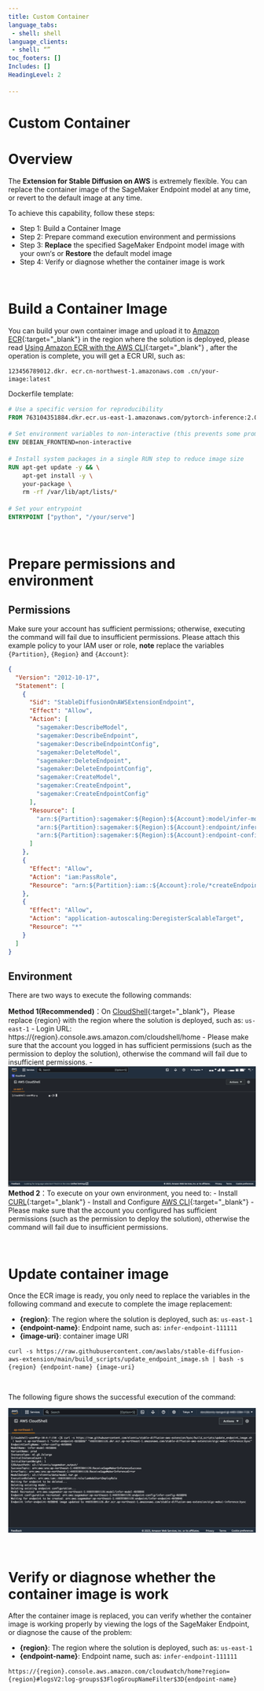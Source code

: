 ```yaml
---
title: Custom Container
language_tabs:
 - shell: shell
language_clients:
 - shell: “”
toc_footers: []
Includes: []
HeadingLevel: 2

---
```


<!-- Generator: Widdershins v4.0.1 -->

<h1 id="stable-diffusion-train-and-deploy-api">Custom Container</h1>

# Overview

The **Extension for Stable Diffusion on AWS** is extremely flexible. You can replace the container image of the SageMaker Endpoint model at any time, or revert to the default image at any time.

To achieve this capability, follow these steps:

- Step 1: Build a Container Image
- Step 2: Prepare command execution environment and permissions
- Step 3: **Replace** the specified SageMaker Endpoint model image with your own‘s or **Restore** the default model image
- Step 4: Verify or diagnose whether the container image is work

<br>

# Build a Container Image

You can build your own container image and upload it to [Amazon ECR](https://console.aws.amazon.com/ecr){:target="_blank"} in the region where the solution is deployed, please read [Using Amazon ECR with the AWS CLI](https://docs.aws.amazon.com/AmazonECR/latest/userguide/getting-started-cli.html){:target="_blank"}
, after the operation is complete, you will get a ECR URI, such as:

```shell
123456789012.dkr. ecr.cn-northwest-1.amazonaws.com .cn/your-image:latest
```

Dockerfile template:

```dockerfile
# Use a specific version for reproducibility
FROM 763104351884.dkr.ecr.us-east-1.amazonaws.com/pytorch-inference:2.0.1-gpu-py310-cu118-ubuntu20.04-sagemaker

# Set environment variables to non-interactive (this prevents some prompts)
ENV DEBIAN_FRONTEND=non-interactive

# Install system packages in a single RUN step to reduce image size
RUN apt-get update -y && \
    apt-get install -y \
    your-package \
    rm -rf /var/lib/apt/lists/*

# Set your entrypoint
ENTRYPOINT ["python", "/your/serve"]

```

<br>

# Prepare permissions and environment

## Permissions

Make sure your account has sufficient permissions; otherwise, executing the command will fail due to insufficient permissions. Please attach this example policy to your IAM user or role, **note** replace the variables `{Partition}`, `{Region}` and `{Account}`:

```json
{
  "Version": "2012-10-17",
  "Statement": [
    {
      "Sid": "StableDiffusionOnAWSExtensionEndpoint",
      "Effect": "Allow",
      "Action": [
        "sagemaker:DescribeModel",
        "sagemaker:DescribeEndpoint",
        "sagemaker:DescribeEndpointConfig",
        "sagemaker:DeleteModel",
        "sagemaker:DeleteEndpoint",
        "sagemaker:DeleteEndpointConfig",
        "sagemaker:CreateModel",
        "sagemaker:CreateEndpoint",
        "sagemaker:CreateEndpointConfig"
      ],
      "Resource": [
        "arn:${Partition}:sagemaker:${Region}:${Account}:model/infer-model-*",
        "arn:${Partition}:sagemaker:${Region}:${Account}:endpoint/infer-endpoint-*",
        "arn:${Partition}:sagemaker:${Region}:${Account}:endpoint-config/infer-config-*"
      ]
    },
    {
      "Effect": "Allow",
      "Action": "iam:PassRole",
      "Resource": "arn:${Partition}:iam::${Account}:role/*createEndpoint*"
    },
    {
      "Effect": "Allow",
      "Action": "application-autoscaling:DeregisterScalableTarget",
      "Resource": "*"
    }
  ]
}
```

## Environment

There are two ways to execute the following commands:

**Method 1(Recommended)**：On [CloudShell](https://docs.aws.amazon.com/cloudshell/latest/userguide/welcome.html){:target="_blank"}，Please replace {region} with the region where the solution is deployed, such as: `us-east-1`
    - Login URL: https://{region}.console.aws.amazon.com/cloudshell/home
    - Please make sure that the account you logged in has sufficient permissions (such as the permission to deploy the solution), otherwise the command will fail due to insufficient permissions.
    - ![CloudShell](../../zh/images/CloudShell.png)
**Method 2**：To execute on your own environment, you need to:
    - Install [CURL](https://curl.se/){:target="_blank"}
    - Install and Configure [AWS CLI](https://docs.aws.amazon.com/zh_cn/cli/latest/userguide/cli-chap-getting-started.html){:target="_blank"}
    - Please make sure that the account you configured has sufficient permissions (such as the permission to deploy the solution), otherwise the command will fail due to insufficient permissions.

<br>

# Update container image

Once the ECR image is ready, you only need to replace the variables in the following command and execute to complete the image replacement:

- **{region}**: The region where the solution is deployed, such as: `us-east-1`
- **{endpoint-name}**: Endpoint name, such as: `infer-endpoint-111111`
- **{image-uri}**: container image URI

```shell
curl -s https://raw.githubusercontent.com/awslabs/stable-diffusion-aws-extension/main/build_scripts/update_endpoint_image.sh | bash -s {region} {endpoint-name} {image-uri}
```

<br>

The following figure shows the successful execution of the command:

![UpdateImage](../../zh/images/UpdateImage.png)

<br>

# Verify or diagnose whether the container image is work

After the container image is replaced, you can verify whether the container image is working properly by viewing the logs of the SageMaker Endpoint, or diagnose the cause of the problem:

- **{region}**: The region where the solution is deployed, such as: `us-east-1`
- **{endpoint-name}**: Endpoint name, such as: `infer-endpoint-111111`

```shell
https://{region}.console.aws.amazon.com/cloudwatch/home?region={region}#logsV2:log-groups$3FlogGroupNameFilter$3D{endpoint-name}
```
